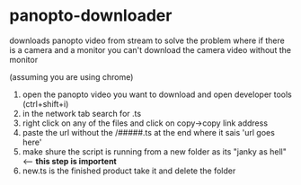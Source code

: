# panopto-downloader

downloads panopto video from stream to solve the problem where if there is a camera and a monitor you can't download the camera video without the monitor

(assuming you are using chrome)
1. open the panopto video you want to download and open developer tools (ctrl+shift+i)
2. in the network tab search for .ts
3. right click on any of the files and click on copy->copy link address
4. paste the url without the /#####.ts at the end where it sais 'url goes here'
5. make shure the script is running from a new folder as its "janky as hell" <-- **this step is importent**
6. new.ts is the finished product take it and delete the folder
